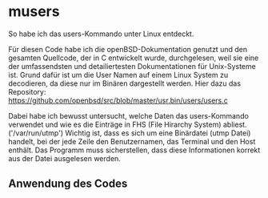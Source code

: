 # musers
So habe ich das users-Kommando unter Linux entdeckt.

Für diesen Code habe ich die openBSD-Dokumentation genutzt und den gesamten Quellcode, der in C entwickelt wurde, durchgelesen, weil sie eine der umfassendsten und detailiertesten Dokumentationen für Unix-Systeme ist. Grund dafür ist um die User Namen auf einem Linux System zu decodieren, da diese nur im Binären dargestellt werden.
Hier dazu das Repository: https://github.com/openbsd/src/blob/master/usr.bin/users/users.c

Dabei habe ich bewusst untersucht, welche Daten das users-Kommando verwendet und wie es die Einträge in FHS (File Hirarchy System) abliest. ('/var/run/utmp')
Wichtig ist, dass es sich um eine Binärdatei (utmp Datei) handelt, bei der jede Zeile den Benutzernamen, das Terminal und den Host enthält. Das Programm muss sicherstellen, dass diese Informationen korrekt aus der Datei ausgelesen werden.  

## Anwendung des Codes 
 
